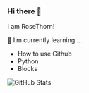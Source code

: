 ### Hi there 👋

I am RoseThorn!

🌱 I’m currently learning ...
   - How to use Github
   - Python
   - Blocks
   
   ![GitHub Stats](https://github-readme-stats.vercel.app/api?username=RoseThorn78&show_icons=true&theme=blueberry)

<!--
**RoseThorn78/RoseThorn78** is a ✨ _special_ ✨ repository because its `README.md` (this file) appears on your GitHub profile.

Here are some ideas to get you started:

- 🔭 I’m currently working on ...
- 🌱 I’m currently learning ...
- 👯 I’m looking to collaborate on ...
- 🤔 I’m looking for help with ...
- 💬 Ask me about ...
- 📫 How to reach me: ...
- 😄 Pronouns: ...
- ⚡ Fun fact: ...
- 🏅 Acheivements: ...
-->
